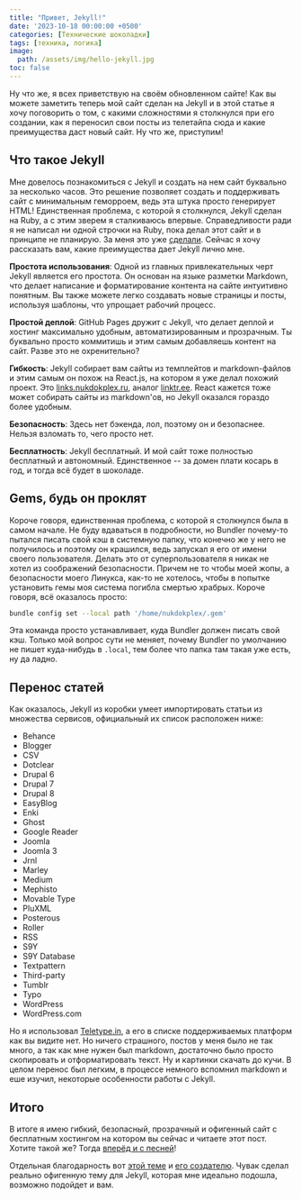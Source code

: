 ```yaml
---
title: "Привет, Jekyll!"
date: '2023-10-18 00:00:00 +0500'
categories: [Технические шоколадки]
tags: [техника, логика]
image: 
  path: /assets/img/hello-jekyll.jpg
toc: false
---
```


Ну что же, я всех приветствую на своём обновленном сайте! Как вы можете заметить теперь мой сайт сделан на Jekyll и в этой статье я хочу поговорить о том, с какими сложностями я столкнулся при его создании, как я переносил свои посты из телетайпа сюда и какие преимущества даст новый сайт. Ну что же, приступим!

## Что такое Jekyll

Мне довелось познакомиться с Jekyll и создать на нем сайт буквально за несколько часов. Это решение позволяет создать и поддерживать сайт с минимальным геморроем, ведь эта штука просто генерирует HTML! Единственная проблема, с которой я столкнулся, Jekyll сделан на Ruby, а с этим зверем я сталкиваюсь впервые. Справедливости ради я не написал ни одной строчки на Ruby, пока делал этот сайт и в принципе не планирую. За меня это уже [сделали](https://github.com/cotes2020/chirpy-starter). Сейчас я хочу рассказать вам, какие преимущества дает Jekyll лично мне.

**Простота использования**: Одной из главных привлекательных черт Jekyll является его простота. Он основан на языке разметки Markdown, что делает написание и форматирование контента на сайте интуитивно понятным. Вы также можете легко создавать новые страницы и посты, используя шаблоны, что упрощает рабочий процесс.

**Простой деплой**: GitHub Pages дружит с Jekyll, что делает деплой и хостинг максимально удобным, автоматизированным и прозрачным. Ты буквально просто коммитишь и этим самым добавляешь контент на сайт. Разве это не охренительно?

**Гибкость**: Jekyll собирает вам сайты из темплейтов и markdown-файлов и этим самым он похож на React.js, на котором я уже делал похожий проект. Это [links.nukdokplex.ru](htttps://links.nukdokplex.ru), аналог [linktr.ee](https://linktr.ee). React кажется тоже может собирать сайты из markdown'ов, но Jekyll оказался гораздо более удобным.

**Безопасность**: Здесь нет бэкенда, лол, поэтому он и безопаснее. Нельзя взломать то, чего просто нет.

**Бесплатность**: Jekyll бесплатный. И мой сайт тоже полностью бесплатный и автономный. Единственное -- за домен плати косарь в год, и тогда всё будет в шоколаде.

## Gems, будь он проклят

Короче говоря, единственная проблема, с которой я столкнулся была в самом начале. Не буду вдаваться в подробности, но Bundler почему-то пытался писать свой кэш в системную папку, что конечно же у него не получилось и поэтому он крашился, ведь запускал я его от имени своего пользователя. Делать это от суперпользователя я никак не хотел из соображений безопасности. Причем не то чтобы моей жопы, а безопасности моего Линукса, как-то не хотелось, чтобы в попытке установить гемы моя система погибла смертью храбрых. Короче говоря, всё оказалось просто:

```bash
bundle config set --local path '/home/nukdokplex/.gem'
```

Эта команда просто устанавливает, куда Bundler должен писать свой кэш. Только мой вопрос сути не меняет, почему Bundler по умолчанию не пишет куда-нибудь в `.local`, тем более что папка там такая уже есть, ну да ладно.

## Перенос статей

Как оказалось, Jekyll из коробки умеет импортировать статьи из множества сервисов, официальный их список расположен ниже:

- Behance
- Blogger
- CSV
- Dotclear
- Drupal 6
- Drupal 7
- Drupal 8
- EasyBlog
- Enki
- Ghost
- Google Reader
- Joomla
- Joomla 3
- Jrnl
- Marley
- Medium
- Mephisto
- Movable Type
- PluXML
- Posterous
- Roller
- RSS
- S9Y
- S9Y Database
- Textpattern
- Third-party
- Tumblr
- Typo
- WordPress
- WordPress.com

Но я использовал [Teletype.in](https://teletype.in), а его в списке поддерживаемых платформ как вы видите нет. Но ничего страшного, постов у меня было не так много, а так как мне нужен был markdown, достаточно было просто скопировать и отформатировать текст. Ну и картинки скачать до кучи. В целом перенос был легким, в процессе немного вспомнил markdown и еше изучил, некоторые особенности работы с Jekyll.

## Итого

В итоге я имею гибкий, безопасный, прозрачный и офигенный сайт с бесплатным хостингом на котором вы сейчас и читаете этот пост. Хотите такой же? Тогда [вперёд и с песней](https://jekyllrb.com/docs/)!

Отдельная благодарность вот [этой теме](https://github.com/cotes2020/jekyll-theme-chirpy) и [его создателю](https://github.com/cotes2020). Чувак сделал реально офигенную тему для Jekyll, которая мне идеально подошла, возможно подойдет и вам.
